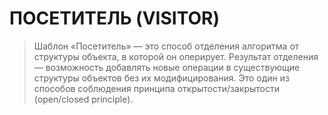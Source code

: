 # ПОСЕТИТЕЛЬ (VISITOR)

> Шаблон «Посетитель» — это способ отделения алгоритма от структуры
> объекта, в которой он оперирует. Результат отделения — возможность
> добавлять новые операции в существующие структуры объектов без их
> модифицирования. Это один из способов соблюдения принципа
> открытости/закрытости (open/closed principle).